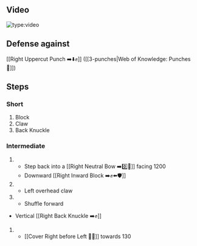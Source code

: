 ## Video

![type:video](https://www.youtube.com/embed/IXZ6kr4VHQw?start=355&end=368)

## Defense against

[[Right Uppercut Punch ➡️⬇️✊]] ([[3-punches|Web of Knowledge: Punches 👊]])

## Steps

### Short

1. Block
2. Claw
3. Back Knuckle

### Intermediate

1.  - Step back into a [[Right Neutral Bow ➡️0️⃣🦶]] facing 1200
    - Downward [[Right Inward Block ➡️✊⬅️🛡️]]
1.  - Left overhead claw
1.  - Shuffle forward
   - Vertical [[Right Back Knuckle ➡️✊]]
1.  - [[Cover Right before Left 🦶🔄]] towards 130
